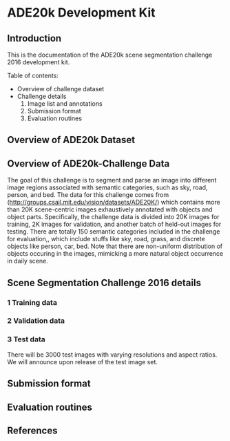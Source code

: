 # ADE20k Development Kit

## Introduction

This is the documentation of the ADE20k scene segmentation challenge 2016 development kit.

Table of contents:
- Overview of challenge dataset
- Challenge details
    1. Image list and annotations
    2. Submission format
    3. Evaluation routines

##  Overview of ADE20k Dataset


##  Overview of ADE20k-Challenge Data
The goal of this challenge is to segment and parse an image into different image regions associated with semantic categories, such as sky, road, person, and bed. The data for this challenge comes from (http://groups.csail.mit.edu/vision/datasets/ADE20K/) which contains more than 20K scene-centric images exhaustively annotated with objects and object parts. Specifically, the challenge data is divided into 20K images for training, 2K images for validation, and another batch of held-out images for testing. There are totally 150 semantic categories included in the challenge for evaluation,, which include stuffs like sky, road, grass, and discrete objects like person, car, bed. Note that there are non-uniform distribution of objects occuring in the images, mimicking a more natural object occurrence in daily scene.

## Scene Segmentation Challenge 2016 details


### 1 Training data


### 2 Validation data


### 3 Test data
There will be 3000 test images with varying resolutions and aspect ratios. We will announce upon release of the test image set. 

## Submission format


## Evaluation routines


## References
